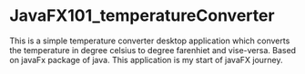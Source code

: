 # JavaFX101_temperatureConverter
This is a simple temperature converter desktop application which converts the temperature in degree celsius to degree farenhiet and vise-versa. Based on javaFx package of java. This application is my start of javaFX journey.
